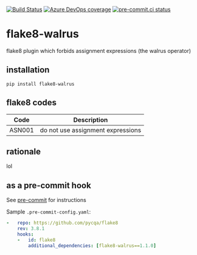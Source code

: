 [![Build Status](https://dev.azure.com/asottile/asottile/_apis/build/status/asottile.flake8-walrus?branchName=master)](https://dev.azure.com/asottile/asottile/_build/latest?definitionId=26&branchName=master)
[![Azure DevOps coverage](https://img.shields.io/azure-devops/coverage/asottile/asottile/26/master.svg)](https://dev.azure.com/asottile/asottile/_build/latest?definitionId=26&branchName=master)
[![pre-commit.ci status](https://results.pre-commit.ci/badge/github/asottile/flake8-walrus/master.svg)](https://results.pre-commit.ci/latest/github/asottile/flake8-walrus/master)

flake8-walrus
================

flake8 plugin which forbids assignment expressions (the walrus operator)

## installation

`pip install flake8-walrus`

## flake8 codes

| Code   | Description                       |
|--------|-----------------------------------|
| ASN001 | do not use assignment expressions |

## rationale

lol

## as a pre-commit hook

See [pre-commit](https://github.com/pre-commit/pre-commit) for instructions

Sample `.pre-commit-config.yaml`:

```yaml
-   repo: https://github.com/pycqa/flake8
    rev: 3.8.1
    hooks:
    -   id: flake8
        additional_dependencies: [flake8-walrus==1.1.0]
```
